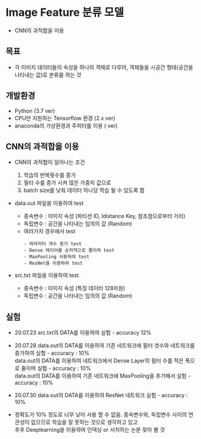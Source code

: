 # Image Feature 분류 모델

- CNN의 과적합을 이용

## 목표

- 각 이미지 데이터들의 속성을 하나의 객체로 다루어, 객체들을 시공간 형태(공간을 나타내는 값)로 분류를 하는 것

## 개발환경

- Python (3.7 ver)
- CPU만 지원하는 Tensorflow 환경 (2.x ver)
- anaconda의 가상환경과 주피터를 이용 ( ver)

## CNN의 과적합을 이용

- CNN의 과적합이 일어나는 조건
  1. 학습의 반복횟수를 증가
  2. 필터 수를 증가 시켜 많은 가중치 값으로
  3. batch size를 낮춰 데이터 하나당 학습 될 수 있도록 함

- data.out 파일을 이용하여 test
  - 종속변수 : 이미지 속성 (파티션 ID, Idistance Key, 참조점으로부터 거리)
  - 독립변수 : 공간을 나타내는 임의의 값 (Random)
  - 여러가지 경우에서 test
    ```
    - 파라미터 개수 증가 test
    - Dense 레이어를 순차적으로 줄이며 test
    - MaxPooling 사용하여 test
    - ResNet을 이용하여 test
    ```
    
- src.txt 파일을 이용하여 test
  - 종속변수 : 이미지 속성 (특징 데이터 128차원)
  - 독립변수 : 공간을 나타내는 임의의 값 (Random)
  
## 실험

- 20.07.23 src.txt의 DATA를 이용하여 실험 - accuracy 12%  
- 20.07.28 data.out의 DATA를 이용하여 기존 네트워크에 필터 갯수와 네트워크를 증가하여 실험 - accuracy : 10%  
           data.out의 DATA를 이용하여 네트워크에서 Dense Layer의 필터 수를 적은 폭으로 줄이며 실험 - accuracy : 10%  
           data.out의 DATA를 이용하여 기존 네트워크에 MaxPooling을 추가해서 실험 - accuracy : 10%  
- 20.07.30 data.out의 DATA를 이용하여 ResNet 네트워크 실험 - accuracy : 10%

- 정확도가 10% 정도로 너무 낮아 사용 할 수 없음. 종속변수와, 독립변수 사이의 연관성이 없으므로 학습을 잘 못하는 것으로 생각하고 있고  
  추후 Deeplearning을 이용하여 인덱싱 or 서치하는 논문 찾아 볼 것
